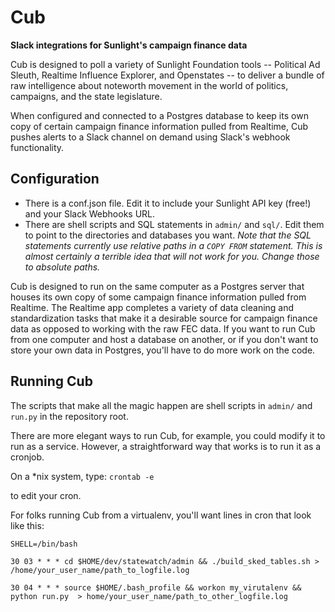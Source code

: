# Cub
**Slack integrations for Sunlight's campaign finance data**

Cub is designed to poll a variety of Sunlight Foundation tools -- Political Ad Sleuth, Realtime Influence Explorer, and Openstates -- to deliver a bundle of raw intelligence about noteworth movement in the world of politics, campaigns, and the state legislature.

When configured and connected to a Postgres database to keep its own copy of certain campaign finance information pulled from Realtime, Cub pushes alerts to a Slack channel on demand using Slack's webhook functionality.

## Configuration

* There is a conf.json file. Edit it to include your Sunlight API key (free!) and your Slack Webhooks URL.
* There are shell scripts and SQL statements in `admin/` and `sql/`. Edit them to point to the directories and databases you want. *Note that the SQL statements currently use relative paths in a `COPY FROM` statement. This is almost certainly a terrible idea that will not work for you. Change those to absolute paths.* 

Cub is designed to run on the same computer as a Postgres server that houses its own copy of some campaign finance information pulled from Realtime. The Realtime app completes a variety of data cleaning and standardization tasks that make it a desirable source for campaign finance data as opposed to working with the raw FEC data. If you want to run Cub from one computer and host a database on another, or if you don't want to store your own data in Postgres, you'll have to do more work on the code.

## Running Cub

The scripts that make all the magic happen are shell scripts in `admin/` and `run.py` in the repository root. 

There are more elegant ways to run Cub, for example, you could modify it to run as a service. However, a straightforward way that works is to run it as a cronjob.

On a *nix system, type:
`crontab -e`

to edit your cron.

For folks running Cub from a virtualenv, you'll want lines in cron that look like this:

`SHELL=/bin/bash`

`30 03 * * * cd $HOME/dev/statewatch/admin && ./build_sked_tables.sh > /home/your_user_name/path_to_logfile.log`

`30 04 * * * source $HOME/.bash_profile && workon my_virutalenv && python run.py  > home/your_user_name/path_to_other_logfile.log`
